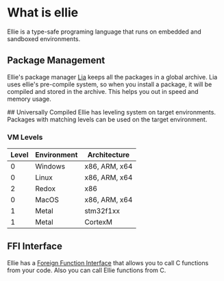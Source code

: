 # What is ellie
Ellie is a type-safe programing language that runs on embedded and sandboxed environments. 

## Package Management
Ellie's package manager [Lia](./lia.md) keeps all the packages in a global archive. Lia uses ellie's pre-compile system, so when you install a package, it will be compiled and stored in the archive. This helps you out in speed and memory usage.

## Universally Compiled
Ellie has leveling system on target environments. Packages with matching levels can be used on the target environment.

### VM Levels
| Level | Environment | Architecture      |
| ----- | ----------- | ----------------- |
| 0     | Windows     | x86, ARM, x64     |
| 0     | Linux       | x86, ARM, x64     |
| 2     | Redox       | x86               |
| 0     | MacOS       | x86, ARM, x64     |
| 1     | Metal       | stm32f1xx         |
| 1     | Metal       | CortexM           |

## FFI Interface
Ellie has a [Foreign Function Interface](./ffi.md) that allows you to call C functions from your code. Also you can call Ellie functions from C.

